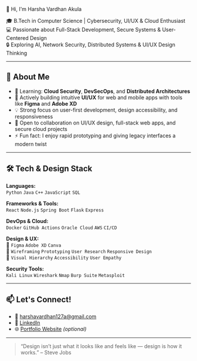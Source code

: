 👋 Hi, I'm Harsha Vardhan Akula

🎓 B.Tech in Computer Science | Cybersecurity, UI/UX & Cloud Enthusiast  
💻 Passionate about Full-Stack Development, Secure Systems & User-Centered Design  
🔒 Exploring AI, Network Security, Distributed Systems & UI/UX Design Thinking  

---

## 🚀 About Me
- 🌱 Learning: **Cloud Security**, **DevSecOps**, and **Distributed Architectures**
- 🎨 Actively building intuitive **UI/UX** for web and mobile apps with tools like **Figma** and **Adobe XD**
- 💡 Strong focus on user-first development, design accessibility, and responsiveness
- 🤝 Open to collaboration on UI/UX design, full-stack web apps, and secure cloud projects
- ⚡ Fun fact: I enjoy rapid prototyping and giving legacy interfaces a modern twist

---

## 🛠️ Tech & Design Stack

**Languages:**  
`Python` `Java` `C++` `JavaScript` `SQL`

**Frameworks & Tools:**  
`React` `Node.js` `Spring Boot` `Flask` `Express`

**DevOps & Cloud:**  
`Docker` `GitHub Actions` `Oracle Cloud` `AWS` `CI/CD`

**Design & UX:**  
🎨 `Figma` `Adobe XD` `Canva`  
📐 `Wireframing` `Prototyping` `User Research` `Responsive Design`  
🎯 `Visual Hierarchy` `Accessibility` `User Empathy`

**Security Tools:**  
`Kali Linux` `Wireshark` `Nmap` `Burp Suite` `Metasploit`

---

## 📫 Let's Connect!
- 📧 harshavardhan127a@gmail.com  
- 🔗 [LinkedIn](https://linkedin.com/in/your-profile)  
- 🌐 [Portfolio Website](https://yourwebsite.dev) *(optional)*

---

> “Design isn’t just what it looks like and feels like — design is how it works.” – Steve Jobs
